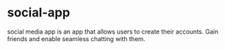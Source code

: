 # social-app
social media app is an app that allows users to create their accounts. 
Gain friends and enable seamless chatting with them.
